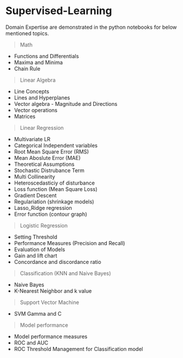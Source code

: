 # Supervised-Learning

Domain Expertise are demonstrated in the python notebooks for below mentioned topics.

> Math
* Functions and Differentials
* Maxima and Minima
* Chain Rule


> Linear Algebra
* Line Concepts
* Lines and Hyperplanes
* Vector algebra - Magnitude and Directions
* Vector operations
* Matrices

> Linear Regression
* Multivariate LR
* Categorical Independent variables
* Root Mean Square Error (RMS)
* Mean Aboslute Error (MAE)
* Theoretical Assumptions
* Stochastic Distrubance Term
* Multi Collinearity
* Heteroscedasticiy of disturbance
* Loss function (Mean Square Loss)
* Gradient Descent
* Regulariation (shrinkage models)
* Lasso_Ridge regression
* Error function (contour graph) 


> Logistic Regression
* Setting Threshold
* Performance Measures (Precision and Recall)
* Evaluation of Models
* Gain and lift chart
* Concordance and discordance ratio


> Classification (KNN and Naive Bayes)
* Naive Bayes
* K-Nearest Neighbor and k value


> Support Vector Machine
* SVM Gamma and C


> Model performance
* Model performance measures
* ROC and AUC
* ROC Threshold Management for Classification model
